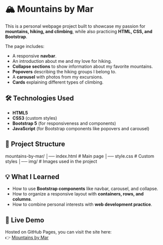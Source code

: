 # 🏔️ Mountains by Mar

This is a personal webpage project built to showcase my passion for **mountains, hiking, and climbing**, while also practicing **HTML, CSS, and Bootstrap**.  


The page includes:
- A responsive **navbar**.  
- An introduction about me and my love for hiking.  
- **Collapse sections** to show information about my favorite mountains.  
- **Popovers** describing the hiking groups I belong to.  
- A **carousel** with photos from my excursions.  
- **Cards** explaining different types of climbing.  


## 🛠️ Technologies Used
- **HTML5**  
- **CSS3** (custom styles)  
- **Bootstrap 5** (for responsiveness and components)  
- **JavaScript** (for Bootstrap components like popovers and carousel)  


## 📂 Project Structure
mountains-by-mar/
│── index.html       # Main page
│── style.css        # Custom styles
│── img/             # Images used in the project


## 💡 What I Learned
- How to use **Bootstrap components** like navbar, carousel, and collapse.  
- How to organize a responsive layout with **containers, rows, and columns**.  
- How to combine personal interests with **web development practice**.  

## 🚀 Live Demo
Hosted on GitHub Pages, you can visit the site here:  
👉 [Mountains by Mar](https://bymarfonseca.github.io/mountains-by-mar/) 
